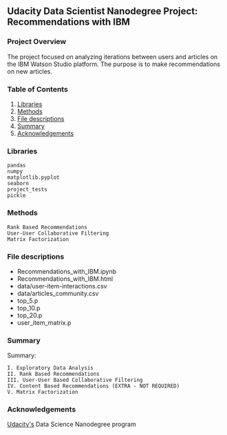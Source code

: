 ## Udacity Data Scientist Nanodegree Project: Recommendations with IBM

### Project Overview

The project focused on analyzing iterations between users and articles on the IBM Watson Studio platform. The purpose is to make recommendations on new articles. 

### Table of Contents

1. [Libraries](#libraries)
2. [Methods](#methods)
3. [File descriptions](#files)
3. [Summary](#summary)
4. [Acknowledgements](#Acknowledgements)

### Libraries <a name="libraries"></a>

    pandas
    numpy
    matplotlib.pyplot
    seaborn
    project_tests
    pickle


### Methods <a name="methods"></a>

    Rank Based Recommendations
    User-User Collaborative Filtering
    Matrix Factorization

### File descriptions <a name="files"></a>

* Recommendations_with_IBM.ipynb
* Recommendations_with_IBM.html
* data/user-item-interactions.csv
* data/articles_community.csv
* top_5.p
* top_10.p
* top_20.p
* user_item_matrix.p


### Summary <a name="Summary"></a>

Summary:

    I. Exploratory Data Analysis
    II. Rank Based Recommendations
    III. User-User Based Collaborative Filtering
    IV. Content Based Recommendations (EXTRA - NOT REQUIRED)
    V. Matrix Factorization

### Acknowledgements <a name="Acknowledgements"></a>
[Udacity's](https://www.udacity.com) Data Science Nanodegree program